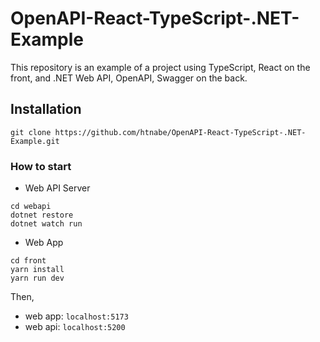 # OpenAPI-React-TypeScript-.NET-Example
This repository is an example of a project using TypeScript, React on the front, and .NET Web API, OpenAPI, Swagger on the back.

## Installation
```
git clone https://github.com/htnabe/OpenAPI-React-TypeScript-.NET-Example.git
```

### How to start

- Web API Server
```
cd webapi
dotnet restore
dotnet watch run
```

- Web App
```
cd front
yarn install
yarn run dev
```

Then,
- web app: `localhost:5173`
- web api: `localhost:5200`

